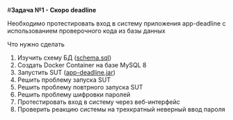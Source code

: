 #**Задача №1 - Скоро deadline**

Необходимо протестировать вход в систему приложения app-deadline с использованием проверочного кода из базы данных

Что нужно сделать
1. Изучить схему БД ([schema.sql](https://github.com/netology-code/aqa-homeworks/blob/master/sql/schema.sql))
2. Создать Docker Container на базе MySQL 8
3. Запустить SUT ([app-deadline.jar](https://github.com/netology-code/aqa-homeworks/blob/master/sql/app-deadline.jar))
4. Решить проблему запуска SUT
5. Решить проблему повтрного запуска SUT
6. Решить проблему шифровки паролей
7. Протестировать вход в систему через веб-интерфейс
8. Проверить реакцию системы на трехкратный неверный ввод пароля
